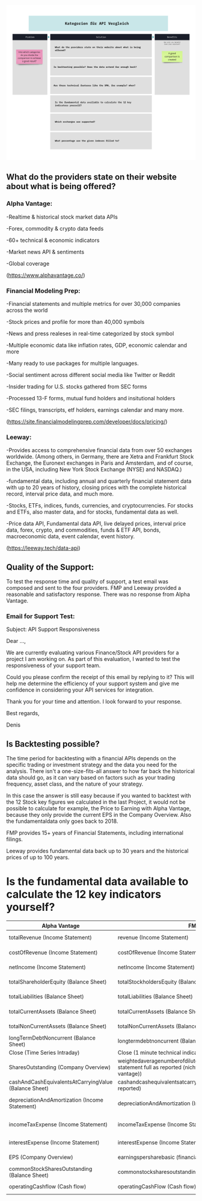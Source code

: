 ![API vergleichs Kategorien](./appendix/categories.jpg)


## **What do the providers state on their website about what is being offered?**

### Alpha Vantage:

-Realtime & historical stock market data APIs

-Forex, commodity & crypto data feeds

-60+ technical & economic indicators

-Market news API & sentiments

-Global coverage

(https://www.alphavantage.co/)

### Financial Modeling Prep:

-Financial statements and multiple metrics for over 30,000 companies across the world

-Stock prices and profile for more than 40,000 symbols

-News and press realeses in real-time categorized by stock symbol

-Multiple economic data like inflation rates, GDP, economic calendar and more

-Many ready to use packages for multiple languages.

-Social sentiment across different social media like Twitter or Reddit

-Insider trading for U.S. stocks gathered from SEC forms

-Processed 13-F forms, mutual fund holders and insitutional holders

-SEC filings, transcripts, etf holders, earnings calendar and many more.

(https://site.financialmodelingprep.com/developer/docs/pricing/)

### Leeway:

-Provides access to comprehensive financial data from over 50 exchanges worldwide. (Among others, in Germany, there are Xetra and Frankfurt Stock Exchange, the Euronext exchanges in Paris and Amsterdam, and of course, in the USA, including New York Stock Exchange (NYSE) and NASDAQ.)

-fundamental data, including annual and quarterly financial statement data with up to 20 years of history, closing prices with the complete historical record, interval price data, and much more.

-Stocks, ETFs, indices, funds, currencies, and cryptocurrencies. For stocks and ETFs, also master data, and for stocks, fundamental data as well.

-Price data API, Fundamental data API, live delayed prices, interval price data, forex, crypto, and commodities, funds & ETF API, bonds, macroeconomic data, event calendar, event history.

(https://leeway.tech/data-api)


## Quality of the Support:

To test the response time and quality of support, a test email was composed and sent to the four providers. FMP and Leeway provided a reasonable and satisfactory response. There was no response from Alpha Vantage.

### Email for Support Test:

Subject: API Support Responsiveness

Dear …,

We are currently evaluating various Finance/Stock API providers for a project I am working on. As part of this evaluation, I wanted to test the responsiveness of your support team.

Could you please confirm the receipt of this email by replying to it? This will help me determine the efficiency of your support system and give me confidence in considering your API services for integration.

Thank you for your time and attention. I look forward to your response.

Best regards,

Denis


## Is Backtesting possible?

The time period for backtesting with a financial APIs depends on the specific trading or investment strategy and the data you need for the analysis. There isn't a one-size-fits-all answer to how far back the historical data should go, as it can vary based on factors such as your trading frequency, asset class, and the nature of your strategy.

 In this case the answer is still easy because if you wanted to backtest with the 12 Stock key figures we calculated in the last Project, it would not be possible to calculate for example, the Price to Earning with Alpha Vantage, because they only provide the current EPS in the Company Overview. Also the fundamentaldata only goes back to 2018.

FMP provides 15+ years of Financial Statements, including international filings.

Leeway provides fundamental data back up to 30 years and the historical prices of up to 100 years.


# **Is the fundamental data available to calculate the 12 key indicators yourself?**

| Alpha Vantage | FMP | Leeway |
| --- | --- | --- |
| totalRevenue (Income Statement) | revenue (Income Statement) | totalRevenue (Fundamentals → Income Statement) |
| costOfRevenue (Income Statement) | costOfRevenue (Income Statement) | costOfRevenue (Fundamentals → Income Statement) |
| netIncome (Income Statement) | netIncome (Income Statement) | netIncome (Fundamentals → Income Statement) |
| totalShareholderEquity (Balance Sheet) | totalStockholdersEquity (Balance Sheet) | totalStockholdersEquity (Fundamentals → Balance Sheet) |
| totalLiabilities (Balance Sheet) | totalLiabilities (Balance Sheet) | totalLiab (Fundamentals → Balance Sheet) |
| totalCurrentAssets (Balance Sheet) | totalCurrentAssets (Balance Sheet) | totalCurrentAssets (Fundamentals → Balance Sheet) |
| totalNonCurrentAssets (Balance Sheet) | totalNonCurrentAssets (Balance Sheet) | nonCurrentAssetsTotal (Fundamentals → Balance Sheet) |
| longTermDebtNoncurrent (Balance Sheet) | longtermdebtnoncurrent (Balance Sheet as Reported) | longTermDebt (Fundamentals → Balance Sheet) |
| Close (Time Series Intraday) | Close (1 minute technical indicator) | Close (Intraday) |
| SharesOutstanding (Company Overview) | weightedaveragenumberofdilutedsharesoutstanding(financial statement full as reported (nicht so aktuell wie alpha vantage)) | SharesOutstanding ( Fundamentals → SharesStats) |
| cashAndCashEquivalentsAtCarryingValue (Balance Sheet) | cashandcashequivalentsatcarryingvalue (balance sheet as reported) | cashAndEquivalents (Fundamentals → Balance Sheet) |
| depreciationAndAmortization (Income Statement) | depreciationAndAmortization (Income Statement) | deprecationAndAmortization (Fundamentals → Income Statement |
| incomeTaxExpense (Income Statement) | incomeTaxExpense (Income Statement) | IncomeTaxEspense (Fundamentals → Income Statement) |
| interestExpense (Income Statement) | interestExpense (Income Statement) | InterestExpense (Fundamentals → Income Statement) |
| EPS (Company Overview) | earningspersharebasic (financial statement full as reported) | EarningsShare (Fundamentals → Highlights) |
| commonStockSharesOutstanding (Balance Sheet) | commonstocksharesoutstanding (Balance Sheet as reported) | commonStockSharesOutstanding (Fundamentals → Balance Sheet) |
| operatingCashflow (Cash flow) | operatingCashFlow (Cash flow) | totalCashFromOperatingActivities (Fundamentals → Cash Flow) |

